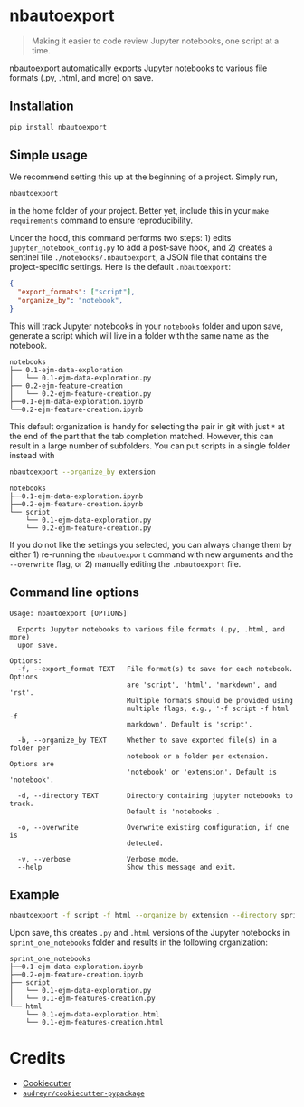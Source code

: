 # nbautoexport

> Making it easier to code review Jupyter notebooks, one script at a time.

nbautoexport automatically exports Jupyter notebooks to various file formats (.py, .html, and more) on save.

## Installation

```bash
pip install nbautoexport
```

## Simple usage

We recommend setting this up at the beginning of a project. Simply run,

```bash
nbautoexport
```

in the home folder of your project. Better yet, include this in your `make requirements` command to ensure reproducibility.

Under the hood, this command performs two steps: 1) edits `jupyter_notebook_config.py` to add a post-save hook, and 2) creates a sentinel file `./notebooks/.nbautoexport`, a JSON file that contains the project-specific settings. Here is the default `.nbautoexport`:

```json
{
  "export_formats": ["script"],
  "organize_by": "notebook",
}
```

This will track Jupyter notebooks in your `notebooks` folder and upon save, generate a script which will live in a folder with the same name as the notebook.

```
notebooks
├── 0.1-ejm-data-exploration
│   └── 0.1-ejm-data-exploration.py
├── 0.2-ejm-feature-creation
│   └── 0.2-ejm-feature-creation.py
├──0.1-ejm-data-exploration.ipynb
└──0.2-ejm-feature-creation.ipynb
```

This default organization is handy for selecting the pair in git with just `*` at the end of the part that the tab completion matched. However, this can result in a large number of subfolders. You can put scripts in a single folder instead with

```bash
nbautoexport --organize_by extension
```

```
notebooks
├──0.1-ejm-data-exploration.ipynb
├──0.2-ejm-feature-creation.ipynb
└── script
    └── 0.1-ejm-data-exploration.py
    └── 0.2-ejm-feature-creation.py
```

If you do not like the settings you selected, you can always change them by either 1) re-running the `nbautoexport` command with new arguments and the `--overwrite` flag, or 2) manually editing the `.nbautoexport` file.

## Command line options

```
Usage: nbautoexport [OPTIONS]

  Exports Jupyter notebooks to various file formats (.py, .html, and more)
  upon save.

Options:
  -f, --export_format TEXT   File format(s) to save for each notebook. Options
                             are 'script', 'html', 'markdown', and 'rst'.
                             Multiple formats should be provided using
                             multiple flags, e.g., '-f script -f html -f
                             markdown'. Default is 'script'.

  -b, --organize_by TEXT     Whether to save exported file(s) in a folder per
                             notebook or a folder per extension. Options are
                             'notebook' or 'extension'. Default is 'notebook'.

  -d, --directory TEXT       Directory containing jupyter notebooks to track.
                             Default is 'notebooks'.

  -o, --overwrite            Overwrite existing configuration, if one is
                             detected.

  -v, --verbose              Verbose mode.
  --help                     Show this message and exit.
```

## Example

```bash
nbautoexport -f script -f html --organize_by extension --directory sprint_one_notebooks
```

Upon save, this creates `.py` and `.html` versions of the Jupyter notebooks in `sprint_one_notebooks` folder and results in the following organization:

```
sprint_one_notebooks
├──0.1-ejm-data-exploration.ipynb
├──0.2-ejm-feature-creation.ipynb
├── script
│   └── 0.1-ejm-data-exploration.py
│   └── 0.1-ejm-features-creation.py
└── html
    └── 0.1-ejm-data-exploration.html
    └── 0.1-ejm-features-creation.html
```


# Credits

- [Cookiecutter](https://github.com/audreyr/cookiecutter)
- [`audreyr/cookiecutter-pypackage`](https://github.com/audreyr/cookiecutter-pypackage)
